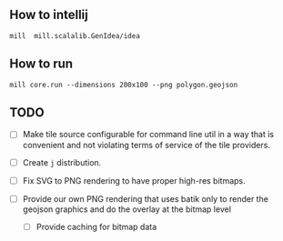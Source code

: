 How to intellij
---------------

`mill  mill.scalalib.GenIdea/idea`

How to run
----------

`mill core.run --dimensions 200x100 --png polygon.geojson`

TODO
----

* [ ] Make tile source configurable for command line util in a
  way that is convenient and not violating terms of service of
  the tile providers.

* [ ] Create `j` distribution.

* [ ] Fix SVG to PNG rendering to have proper high-res bitmaps.

* [ ] Provide our own PNG rendering that uses batik only to render
  the geojson graphics and do the overlay at the bitmap level
    * [ ] Provide caching for bitmap data

